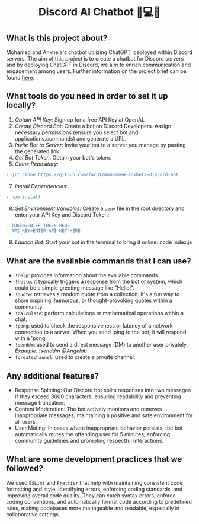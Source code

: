 <h1 align="center"> Discord AI Chatbot 🤖💻📱 </h1>

## What is this project about?
Mohamed and Anxhela's chatbot utilizing ChatGPT, deployed within Discord servers. The aim of this project is to create a chatbot for Discord servers and by deploying ChatGPT in Discord, we aim to enrich communication and engagement among users.  Further information on the project brief can be found [here](https://foundersandcoders.notion.site/A-Discord-AI-Chatbot-2d60ae72f6ca4017aa8d567688b2770c).


## What tools do you need in order to set it up locally?
1. _Obtain API Key_:
Sign up for a free API Key at OpenAI.
2. _Create Discord Bot_:
Create a bot on Discord Developers.
Assign necessary permissions (ensure you select bot and applications.commands) and generate a URL.
3. _Invite Bot to Server_:
Invite your bot to a server you manage by pasting the generated link.
4. _Get Bot Token_:
Obtain your bot's token.
5. _Clone Repository_:
```diff
- git clone https://github.com/fac31/mohammed-anxhela-discord-bot
```
7. _Install Dependencies_:
```diff
- npm install
```
8. _Set Environment Variables_:
Create a ```.env``` file in the root directory and enter your API Key and Discord Token:
```diff
- TOKEN=ENTER-TOKEN-HERE
- API_KEY=ENTER-API-KEY-HERE
```
9. _Launch Bot_:
Start your bot in the terminal to bring it online:
node index.js

## What are the available commands that I can use?
* ```!help```: provides information about the available commands.
* ```!hello```: it typically triggers a response from the bot or system, which could be a simple greeting message like "Hello!".
* ```!quote```: retrieves a random quote from a collection. It's a fun way to share inspiring, humorous, or thought-provoking quotes within a community.
* ```!calculate```: perform calculations or mathematical operations within a chat.
* ```!pong```:  used to check the responsiveness or latency of a network connection to a server. When you send !ping to the bot, it will respond with a 'pong'.
* ```!senddm```: used to send a direct message (DM) to another user privately. _Example: !senddm @Angelab_
* ```!createchannel```: used to create a private channel.

## Any additional features?
* Response Splitting: Our Discord bot splits responses into two messages if they exceed 3000 characters, ensuring readability and preventing message truncation.
* Content Moderation: The bot actively monitors and removes inappropriate messages, maintaining a positive and safe environment for all users.
* User Muting: In cases where inappropriate behavior persists, the bot automatically mutes the offending user for 5 minutes, enforcing community guidelines and promoting respectful interactions.

## What are some development practices that we followed? 
We used ```ESLint``` and ```Prettier``` that help with maintaining consistent code formatting and style, identifying errors, enforcing coding standards, and improving overall code quality. They can catch syntax errors, enforce coding conventions, and automatically format code according to predefined rules, making codebases more manageable and readable, especially in collaborative settings.
